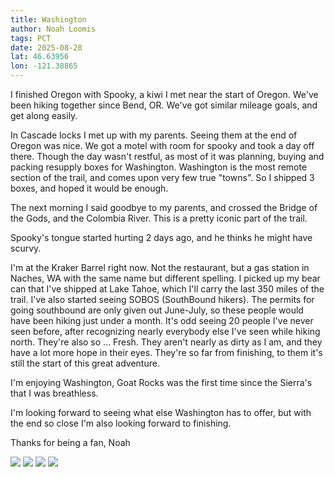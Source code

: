 ```yaml
---
title: Washington
author: Noah Loomis
tags: PCT
date: 2025-08-28
lat: 46.63956
lon: -121.38865
---
```


<script>
    import Image from '$lib/Image.svelte'
</script>

I finished Oregon with Spooky, a kiwi I met near the start of Oregon. We've been hiking together since Bend, OR. We've got similar mileage goals, and get along easily.

In Cascade locks I met up with my parents. Seeing them at the end of Oregon was nice. We got a motel with room for spooky and took a day off there. Though the day wasn't restful, as most of it was planning, buying and packing resupply boxes for Washington. Washington is the most remote section of the trail, and comes upon very few true "towns". So I shipped 3 boxes, and hoped it would be enough. 

The next morning I said goodbye to my parents, and crossed the Bridge of the Gods, and the Colombia River. This is a pretty iconic part of the trail.

Spooky's tongue started hurting 2 days ago, and he thinks he might have scurvy. 

I'm at the Kraker Barrel right now. Not the restaurant, but a gas station in Naches, WA with the same name but different spelling. I picked up my bear can that I've shipped at Lake Tahoe, which I'll carry the last 350 miles of the trail. I've also started seeing SOBOS (SouthBound hikers). The permits for going southbound are only given out June-July, so these people would have been hiking just under a month. It's odd seeing 20 people I've never seen before, after recognizing nearly everybody else I've seen while hiking north. They're also so ... Fresh. They aren't nearly as dirty as I am, and they have a lot more hope in their eyes. They're so far from finishing, to them it's still the start of this great adventure.

I'm enjoying Washington, Goat Rocks was the first time since the Sierra's that I was breathless.

I'm looking forward to seeing what else Washington has to offer, but with the end so close I'm also looking forward to finishing.

Thanks for being a fan,
Noah

<Image src="/img/rainier.JPG" caption="Mt. Rainier, and goat rocks"/>

<Image src="/img/spooky.jpg" caption="Spooky" />

<Image src="/img/gods.jpg" caption="Bridge of the gods, marking the start of Washington" />

<Image src="/img/adams.jpg" caption="Mt. Adams" />